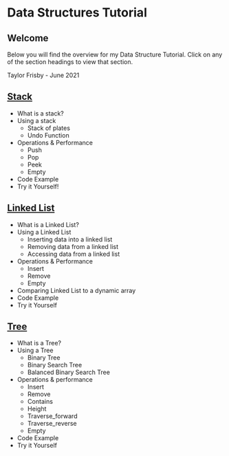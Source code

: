 # Data Structures Tutorial

## Welcome
Below you will find the overview for my Data Structure Tutorial. Click on any of the section headings to view that section.

Taylor Frisby - June 2021

## [Stack](Stack/Stack.md)
* What is a stack?
* Using a stack
    * Stack of plates
    * Undo Function
* Operations & Performance
    * Push
    * Pop
    * Peek
    * Empty
* Code Example
* Try it Yourself!

## [Linked List](Linked_list/Linked_list.md)
* What is a Linked List?
* Using a Linked List
    * Inserting data into a linked list
    * Removing data from a linked list
    * Accessing data from a linked list
* Operations & Performance
    * Insert
    * Remove
    * Empty
* Comparing Linked List to a dynamic array
* Code Example
* Try it Yourself

## [Tree](Tree/Tree.md)
* What is a Tree?
* Using a Tree
    * Binary Tree
    * Binary Search Tree
    * Balanced Binary Search Tree
* Operations & performance
    * Insert
    * Remove
    * Contains
    * Height
    * Traverse_forward
    * Traverse_reverse
    * Empty
* Code Example
* Try it Yourself
